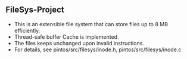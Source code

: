 ## FileSys-Project
* This is an extensible file system that can store files up to 8 MB efficiently.
* Thread-safe buffer Cache is implemented.
* The files keeps unchanged upon invalid instructions.
* For details, see pintos/src/filesys/inode.h, pintos/src/filesys/inode.c
